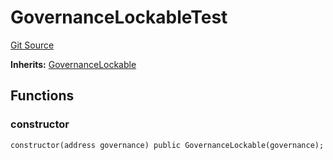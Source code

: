 # GovernanceLockableTest
[Git Source](https://github.com/maticnetwork/contracts/blob/155f729fd8db0676297384375468d4d45b8aa44e/contracts/test/GovernanceLockableTest.sol)

**Inherits:**
[GovernanceLockable](/contracts/common/mixin/GovernanceLockable.sol/contract.GovernanceLockable.md)


## Functions
### constructor


```solidity
constructor(address governance) public GovernanceLockable(governance);
```

